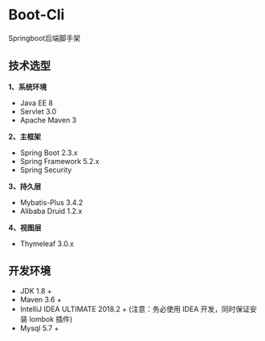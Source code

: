 # Boot-Cli

Springboot后端脚手架

## 技术选型

**1、系统环境**

- Java EE 8
- Servlet 3.0
- Apache Maven 3

**2、主框架**

- Spring Boot 2.3.x
- Spring Framework 5.2.x
- Spring Security

**3、持久层**

- Mybatis-Plus 3.4.2
- Alibaba Druid 1.2.x

**4、视图层**

- Thymeleaf 3.0.x

## 开发环境
- JDK 1.8 +
- Maven 3.6 +
- IntelliJ IDEA ULTIMATE 2018.2 + (注意：务必使用 IDEA 开发，同时保证安装 lombok 插件)
- Mysql 5.7 + 